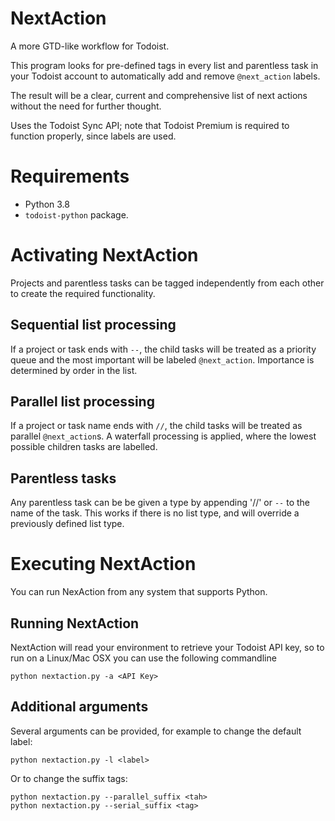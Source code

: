 NextAction
==========

A more GTD-like workflow for Todoist.

This program looks for pre-defined tags in every list and parentless task in your Todoist account to automatically add and remove `@next_action` labels.

The result will be a clear, current and comprehensive list of next actions without the need for further thought.

Uses the Todoist Sync API; note that Todoist Premium is required to function properly, since labels are used.

Requirements
============

* Python 3.8
* ```todoist-python``` package.

Activating NextAction
=====================

Projects and parentless tasks can be tagged independently from each other to create the required functionality.

Sequential list processing
--------------------------
If a project or task ends with `--`, the child tasks will be treated as a priority queue and the most important will be labeled `@next_action`. Importance is determined by order in the list.

Parallel list processing
------------------------
If a project or task name ends with `//`, the child tasks will be treated as parallel `@next_action`s.
A waterfall processing is applied, where the lowest possible children tasks are labelled.

Parentless tasks
------------------------
Any parentless task can be be given a type by appending '//' or `--` to the name of the task. This works if there is no list type, and will override a previously defined list type.

Executing NextAction
====================

You can run NexAction from any system that supports Python.

Running NextAction
------------------

NextAction will read your environment to retrieve your Todoist API key, so to run on a Linux/Mac OSX you can use the following commandline

    python nextaction.py -a <API Key>

Additional arguments
------------------

Several arguments can be provided, for example to change the default label:

    python nextaction.py -l <label>

Or to change the suffix tags:

    python nextaction.py --parallel_suffix <tah>
    python nextaction.py --serial_suffix <tag>
    
